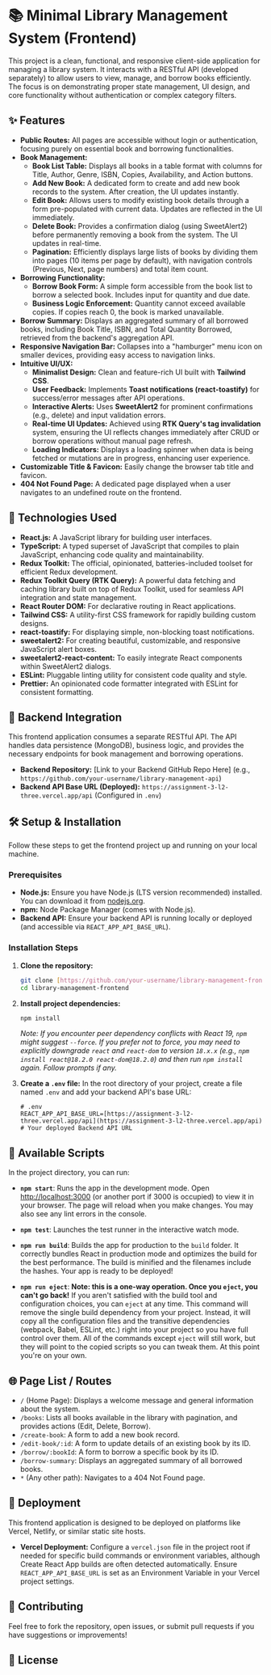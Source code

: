 # 📚 Minimal Library Management System (Frontend)

This project is a clean, functional, and responsive client-side application for managing a library system. It interacts with a RESTful API (developed separately) to allow users to view, manage, and borrow books efficiently. The focus is on demonstrating proper state management, UI design, and core functionality without authentication or complex category filters.

## ✨ Features

-   **Public Routes:** All pages are accessible without login or authentication, focusing purely on essential book and borrowing functionalities.
-   **Book Management:**
    -   **Book List Table:** Displays all books in a table format with columns for Title, Author, Genre, ISBN, Copies, Availability, and Action buttons.
    -   **Add New Book:** A dedicated form to create and add new book records to the system. After creation, the UI updates instantly.
    -   **Edit Book:** Allows users to modify existing book details through a form pre-populated with current data. Updates are reflected in the UI immediately.
    -   **Delete Book:** Provides a confirmation dialog (using SweetAlert2) before permanently removing a book from the system. The UI updates in real-time.
    -   **Pagination:** Efficiently displays large lists of books by dividing them into pages (10 items per page by default), with navigation controls (Previous, Next, page numbers) and total item count.
-   **Borrowing Functionality:**
    -   **Borrow Book Form:** A simple form accessible from the book list to borrow a selected book. Includes input for quantity and due date.
    -   **Business Logic Enforcement:** Quantity cannot exceed available copies. If copies reach 0, the book is marked unavailable.
-   **Borrow Summary:** Displays an aggregated summary of all borrowed books, including Book Title, ISBN, and Total Quantity Borrowed, retrieved from the backend's aggregation API.
-   **Responsive Navigation Bar:** Collapses into a "hamburger" menu icon on smaller devices, providing easy access to navigation links.
-   **Intuitive UI/UX:**
    -   **Minimalist Design:** Clean and feature-rich UI built with **Tailwind CSS**.
    -   **User Feedback:** Implements **Toast notifications (react-toastify)** for success/error messages after API operations.
    -   **Interactive Alerts:** Uses **SweetAlert2** for prominent confirmations (e.g., delete) and input validation errors.
    -   **Real-time UI Updates:** Achieved using **RTK Query's tag invalidation** system, ensuring the UI reflects changes immediately after CRUD or borrow operations without manual page refresh.
    -   **Loading Indicators:** Displays a loading spinner when data is being fetched or mutations are in progress, enhancing user experience.
-   **Customizable Title & Favicon:** Easily change the browser tab title and favicon.
-   **404 Not Found Page:** A dedicated page displayed when a user navigates to an undefined route on the frontend.

## 🚀 Technologies Used

-   **React.js:** A JavaScript library for building user interfaces.
-   **TypeScript:** A typed superset of JavaScript that compiles to plain JavaScript, enhancing code quality and maintainability.
-   **Redux Toolkit:** The official, opinionated, batteries-included toolset for efficient Redux development.
-   **Redux Toolkit Query (RTK Query):** A powerful data fetching and caching library built on top of Redux Toolkit, used for seamless API integration and state management.
-   **React Router DOM:** For declarative routing in React applications.
-   **Tailwind CSS:** A utility-first CSS framework for rapidly building custom designs.
-   **react-toastify:** For displaying simple, non-blocking toast notifications.
-   **sweetalert2:** For creating beautiful, customizable, and responsive JavaScript alert boxes.
-   **sweetalert2-react-content:** To easily integrate React components within SweetAlert2 dialogs.
-   **ESLint:** Pluggable linting utility for consistent code quality and style.
-   **Prettier:** An opinionated code formatter integrated with ESLint for consistent formatting.

## 🔗 Backend Integration

This frontend application consumes a separate RESTful API. The API handles data persistence (MongoDB), business logic, and provides the necessary endpoints for book management and borrowing operations.

-   **Backend Repository:** [Link to your Backend GitHub Repo Here] (e.g., `https://github.com/your-username/library-management-api`)
-   **Backend API Base URL (Deployed):** `https://assignment-3-l2-three.vercel.app/api` (Configured in `.env`)

## 🛠️ Setup & Installation

Follow these steps to get the frontend project up and running on your local machine.

### Prerequisites

-   **Node.js:** Ensure you have Node.js (LTS version recommended) installed. You can download it from [nodejs.org](https://nodejs.org/).
-   **npm:** Node Package Manager (comes with Node.js).
-   **Backend API:** Ensure your backend API is running locally or deployed (and accessible via `REACT_APP_API_BASE_URL`).

### Installation Steps

1.  **Clone the repository:**
    ```bash
    git clone [https://github.com/your-username/library-management-frontend.git](https://github.com/your-username/library-management-frontend.git) # Replace with your actual repo URL
    cd library-management-frontend
    ```

2.  **Install project dependencies:**
    ```bash
    npm install
    ```
    *Note: If you encounter peer dependency conflicts with React 19, `npm` might suggest `--force`. If you prefer not to force, you may need to explicitly downgrade `react` and `react-dom` to version `18.x.x` (e.g., `npm install react@18.2.0 react-dom@18.2.0`) and then run `npm install` again. Follow prompts if any.*

3.  **Create a `.env` file:**
    In the root directory of your project, create a file named `.env` and add your backend API's base URL:

    ```env
    # .env
    REACT_APP_API_BASE_URL=[https://assignment-3-l2-three.vercel.app/api](https://assignment-3-l2-three.vercel.app/api) # Your deployed Backend API URL
    ```

## 🚀 Available Scripts

In the project directory, you can run:

-   **`npm start`**:
    Runs the app in the development mode.
    Open [http://localhost:3000](http://localhost:3000) (or another port if 3000 is occupied) to view it in your browser.
    The page will reload when you make changes. You may also see any lint errors in the console.

-   **`npm test`**:
    Launches the test runner in the interactive watch mode.

-   **`npm run build`**:
    Builds the app for production to the `build` folder.
    It correctly bundles React in production mode and optimizes the build for the best performance.
    The build is minified and the filenames include the hashes.
    Your app is ready to be deployed!

-   **`npm run eject`**:
    **Note: this is a one-way operation. Once you `eject`, you can't go back!**
    If you aren't satisfied with the build tool and configuration choices, you can `eject` at any time. This command will remove the single build dependency from your project. Instead, it will copy all the configuration files and the transitive dependencies (webpack, Babel, ESLint, etc.) right into your project so you have full control over them. All of the commands except `eject` will still work, but they will point to the copied scripts so you can tweak them. At this point you're on your own.

## 🌐 Page List / Routes

-   `/` (Home Page): Displays a welcome message and general information about the system.
-   `/books`: Lists all books available in the library with pagination, and provides actions (Edit, Delete, Borrow).
-   `/create-book`: A form to add a new book record.
-   `/edit-book/:id`: A form to update details of an existing book by its ID.
-   `/borrow/:bookId`: A form to borrow a specific book by its ID.
-   `/borrow-summary`: Displays an aggregated summary of all borrowed books.
-   `*` (Any other path): Navigates to a 404 Not Found page.

## 🚀 Deployment

This frontend application is designed to be deployed on platforms like Vercel, Netlify, or similar static site hosts.

-   **Vercel Deployment:** Configure a `vercel.json` file in the project root if needed for specific build commands or environment variables, although Create React App builds are often detected automatically. Ensure `REACT_APP_API_BASE_URL` is set as an Environment Variable in your Vercel project settings.

## 🤝 Contributing

Feel free to fork the repository, open issues, or submit pull requests if you have suggestions or improvements!

## 📄 License
